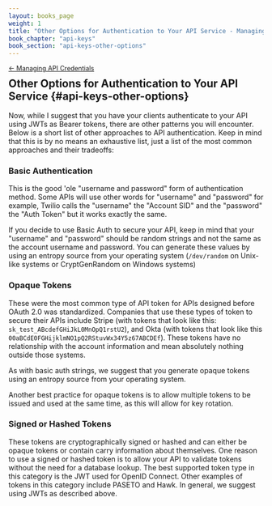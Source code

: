 ```yaml
---
layout: books_page
weight: 1
title: "Other Options for Authentication to Your API Service - Managing API Credentials"
book_chapter: "api-keys"
book_section: "api-keys-other-options"
---
```


<div style="font-size: 0.9em; margin-bottom: -20px;"><a href="/books/api-security/api-keys/">&larr; Managing API Credentials</a></div>

## Other Options for Authentication to Your API Service {#api-keys-other-options}
Now, while I suggest that you have your clients authenticate to your API using JWTs as Bearer tokens, there are other patterns you will encounter. Below is a short list of other approaches to API authentication. Keep in mind that this is by no means an exhaustive list, just a list of the most common approaches and their tradeoffs:

### Basic Authentication
This is the good 'ole "username and password" form of authentication method. Some APIs will use other words for "username" and "password" for example, Twilio calls the "username" the "Account SID" and the "password" the "Auth Token" but it works exactly the same.

If you decide to use Basic Auth to secure your API, keep in mind that your "username" and "password" should be random strings and not the same as the account username and password. You can generate these values by using an entropy source from your operating system (`/dev/random` on Unix-like systems or CryptGenRandom on Windows systems)

### Opaque Tokens
These were the most common type of API token for APIs designed before OAuth 2.0 was standardized. Companies that use these types of token to secure their APIs include Stripe (with tokens that look like this: `sk_test_ABcdefGHiJkL0MnOpQ1rstU2`), and Okta (with tokens that look like this `00aBCdE0FGHijklmNO1pQ2RStuvWx34Y5z67ABCDEf`). These tokens have no relationship with the account information and mean absolutely nothing outside those systems.

As with basic auth strings, we suggest that you generate opaque tokens using an entropy source from your operating system.

Another best practice for opaque tokens is to allow multiple tokens to be issued and used at the same time, as this will allow for key rotation.

### Signed or Hashed Tokens
These tokens are cryptographically signed or hashed and can either be opaque tokens or contain carry information about themselves. One reason to use a signed or hashed token is to allow your API to validate tokens without the need for a database lookup. The best supported token type in this category is the JWT used for OpenID Connect. Other examples of tokens in this category include PASETO and Hawk. In general, we suggest using JWTs as described above.


